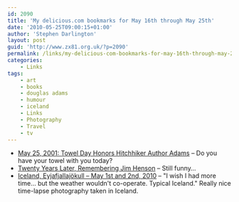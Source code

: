 ```yaml
---
id: 2090
title: 'My delicious.com bookmarks for May 16th through May 25th'
date: '2010-05-25T09:00:15+01:00'
author: 'Stephen Darlington'
layout: post
guid: 'http://www.zx81.org.uk/?p=2090'
permalink: /links/my-delicious-com-bookmarks-for-may-16th-through-may-25th.html
categories:
    - Links
tags:
    - art
    - books
    - douglas adams
    - humour
    - iceland
    - Links
    - Photography
    - Travel
    - tv
---
```


- [May 25, 2001: Towel Day Honors Hitchhiker Author Adams](http://www.wired.com/thisdayintech/2010/05/0525first-towel-day/?utm_source=feedburner&utm_medium=feed&utm_campaign=Feed%3A+wired%2Findex+%28Wired%3A+Index+3+%28Top+Stories+2%29%29&utm_content=Google+Reader) – Do you have your towel with you today?
- [Twenty Years Later, Remembering Jim Henson](http://www.wired.com/geekdad/2010/05/twenty-years-later-remembering-jim-henson/all/1) – Still funny…
- [Iceland, Eyjafjallajökull – May 1st and 2nd, 2010](http://vimeo.com/11673745) – "I wish I had more time… but the weather wouldn't co-operate. Typical Iceland." Really nice time-lapse photography taken in Iceland.
